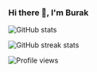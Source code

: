 ### Hi there 👋, I'm Burak

![GitHub stats](https://github-readme-stats.vercel.app/api?username=burakozdemir32&show_icons=true&count_private=true&hide=contribs)

![GitHub streak stats](https://github-readme-streak-stats.herokuapp.com/?user=burakozdemir32)

![Profile views](https://gpvc.arturio.dev/burakozdemir32)
